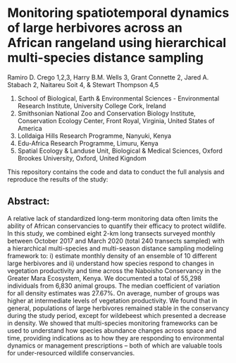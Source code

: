 # Monitoring spatiotemporal dynamics of large herbivores across an African rangeland using hierarchical multi-species distance sampling

Ramiro D. Crego 1,2,3, Harry B.M. Wells 3, Grant Connette 2, Jared A. Stabach 2, Naitareu Soit 4, & Stewart Thompson 4,5

1.	School of Biological, Earth & Environmental Sciences - Environmental Research Institute, University College Cork, Ireland
2.	Smithsonian National Zoo and Conservation Biology Institute, Conservation Ecology Center, Front Royal, Virginia, United States of America
3.	Lolldaiga Hills Research Programme, Nanyuki, Kenya
4.	Edu-Africa Research Programme, Limuru, Kenya
5.	Spatial Ecology & Landuse Unit, Biological & Medical Sciences, Oxford Brookes University, Oxford, United Kigndom

This repository contains the code and data to conduct the full analysis and reproduce the results of the study:

## Abstract:

A relative lack of standardized long-term monitoring data often limits the ability of African conservancies to quantify their efficacy to protect wildlife. In this study, we combined eight 2-km long transects surveyed monthly between October 2017 and March 2020 (total 240 transects sampled) with a hierarchical multi-species and multi-season distance sampling modeling framework to: i) estimate monthly density of an ensemble of 10 different large herbivores and ii) understand how species respond to changes in vegetation productivity and time across the Naboisho Conservancy in the Greater Mara Ecosystem, Kenya. We documented a total of 55,298 individuals from 6,830 animal groups. The median coefficient of variation for all density estimates was 27.67%. On average, number of groups was higher at intermediate levels of vegetation productivity. We found that in general, populations of large herbivores remained stable in the conservancy during the study period, except for wildebeest which presented a decrease in density. We showed that multi-species monitoring frameworks can be used to understand how species abundance changes across space and time, providing indications as to how they are responding to environmental dynamics or management prescriptions – both of which are valuable tools for under-resourced wildlife conservancies.
